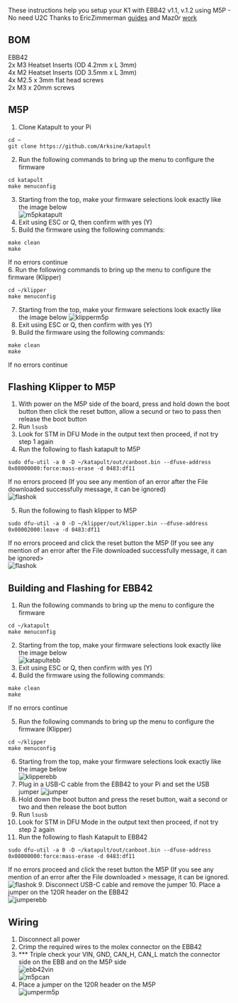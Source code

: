 These instructions help you setup your K1 with EBB42 v1.1, v.1.2 using M5P - No need U2C
Thanks to EricZimmerman [guides](https://github.com/EricZimmerman/VoronTools/tree/main) and Maz0r [work](https://github.com/maz0r/klipper_canbus)

## BOM
EBB42    
2x M3 Heatset Inserts (OD 4.2mm x L 3mm)  
4x M2 Heatset Inserts (OD 3.5mm x L 3mm)  
4x M2.5 x 3mm flat head screws  
2x M3 x 20mm screws  

## M5P
1. Clone Katapult to your Pi  

```
cd ~  
git clone https://github.com/Arksine/katapult
```  
2. Run the following commands to bring up the menu to configure the firmware  
```
cd katapult
make menuconfig
```  
3. Starting from the top, make your firmware selections look exactly like the image below  
![m5pkatapult](img/m5pkatapult.png)  
4. Exit using ESC or Q, then confirm with yes (Y)  
5. Build the firmware using the following commands:  
```
make clean
make
```
If no errors continue  
6. Run the following commands to bring up the menu to configure the firmware (Klipper)
```
cd ~/klipper
make menuconfig
```
7. Starting from the top, make your firmware selections look exactly like the image below
![klipperm5p](img/klipperm5p.png)  
8. Exit using ESC or Q, then confirm with yes (Y)  
9. Build the firmware using the following commands:
```
make clean
make
```
If no errors continue  

## Flashing Klipper to M5P
1. With power on the M5P side of the board, press and hold down the boot button then click the reset button, allow a secund or two to pass then release the boot button  
2. Run ``lsusb``  
3. Look for STM in DFU Mode in the output text then proceed, if not try step 1 again  
4. Run the following to flash katapult to M5P  
```
sudo dfu-util -a 0 -D ~/katapult/out/canboot.bin --dfuse-address 0x08000000:force:mass-erase -d 0483:df11
```
If no errors proceed  (If you see any mention of an error after the File downloaded successfully message, it can be ignored)  
![flashok](img/flashok.png)

5. Run the following to flash klipper to M5P
```
sudo dfu-util -a 0 -D ~/klipper/out/klipper.bin --dfuse-address 0x08002000:leave -d 0483:df11
```
If no errors proceed and click the reset button  the M5P (If you see any mention of an error after the File downloaded successfully message, it can be ignored>  
![flashok](img/flashok.png)

## Building and Flashing for EBB42

1. Run the following commands to bring up the menu to configure the firmware  
```
cd ~/katapult
make menuconfig
``` 

2. Starting from the top, make your firmware selections look exactly like the image below  
![katapultebb](img/katapultebb.png)  
3. Exit using ESC or Q, then confirm with yes (Y)  
4. Build the firmware using the following commands:  
```
make clean
make
```
If no errors continue  

5. Run the following commands to bring up the menu to configure the firmware  (Klipper)
```
cd ~/klipper
make menuconfig
``` 
6. Starting from the top, make your firmware selections look exactly like the image below  
![klipperebb](img/klipperebb.png)  
4. Plug in a USB-C cable from the EBB42 to your Pi and set the USB jumper
![jumper](img/jumper.jpg)  
5. Hold down the boot button and press the reset button, wait a second or two and then release the boot button  
6. Run ``lsusb``  
7. Look for STM in DFU Mode in the output text then proceed, if not try step 2 again  
8. Run the following to flash Katapult to EBB42
```
sudo dfu-util -a 0 -D ~/katapult/out/canboot.bin --dfuse-address 0x08000000:force:mass-erase -d 0483:df11
```
If no errors proceed and click the reset button  the M5P (If you see any mention of an error after the File downloaded >  message, it can be ignored.  
![flashok](img/flashok.png)
9. Disconnect USB-C cable and remove the jumper
10. Place a jumper on the 120R header on the EBB42  
![jumperebb](img/jumperebb.png)


## Wiring
1. Disconnect all power  
2. Crimp the required wires to the molex connector on the EBB42  
3. *** Triple check your VIN, GND, CAN_H, CAN_L match the connector side on the EBB and on the M5P side  
![ebb42vin](img/ebb42vin.png)  
![m5pcan](img/m5pcan.png)  
4. Place a jumper on the 120R header on the M5P  
![jumperm5p](img/jumperm5p.png)  
